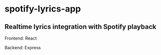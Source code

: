 # spotify-lyrics-app

## Realtime lyrics integration with Spotify playback

Frontend: React

Backend: Express
